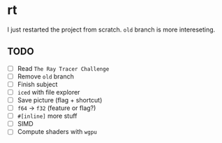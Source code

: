 # rt

I just restarted the project from scratch. `old` branch is more intereseting.

## TODO

- [ ] Read `The Ray Tracer Challenge`
- [ ] Remove `old` branch
- [ ] Finish subject
- [ ] `iced` with file explorer
- [ ] Save picture (flag + shortcut)
- [ ] `f64` -> `f32` (feature or flag?)
- [ ] `#[inline]` more stuff
- [ ] SIMD
- [ ] Compute shaders with `wgpu`
